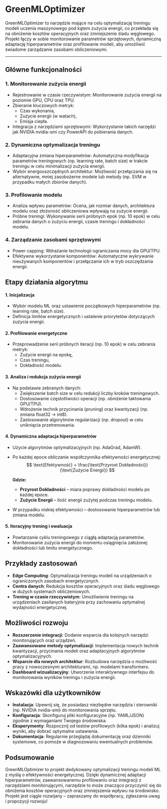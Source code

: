# GreenMLOptimizer

GreenMLOptimizer to narzędzie mające na celu optymalizację treningu modeli uczenia maszynowego pod kątem zużycia energii, co przekłada się na obniżenie kosztów operacyjnych oraz zmniejszenie śladu węglowego. Projekt łączy w sobie monitorowanie parametrów sprzętowych, dynamiczną adaptację hiperparametrów oraz profilowanie modeli, aby umożliwić świadome zarządzanie zasobami obliczeniowymi.

---

## Główne funkcjonalności

### 1. Monitorowanie zużycia energii
- Rejestrowanie w czasie rzeczywistym: Monitorowanie zużycia energii na poziomie GPU, CPU oraz TPU.
- Zbieranie kluczowych metryk:
  - Czas wykonania, 
  - Zużycie energii (w watach), 
  - Emisja ciepła.
- Integracja z narzędziami sprzętowymi: Wykorzystanie takich narzędzi jak NVIDIA nvidia-smi czy PowerAPI do pobierania danych.

### 2. Dynamiczna optymalizacja treningu
- Adaptacyjna zmiana hiperparametrów: Automatyczna modyfikacja parametrów treningowych (np. learning rate, batch size) w trakcie treningu w celu minimalizacji zużycia energii.
- Wybór energooszczędnych architektur: Możliwość przełączania się na alternatywne, mniej zasobożerne modele lub metody (np. SVM w przypadku małych zbiorów danych).

### 3. Profilowanie modelu
- Analiza wpływu parametrów: Ocena, jak rozmiar danych, architektura modelu oraz złożoność obliczeniowa wpływają na zużycie energii.
- Próbne treningi: Wykonywanie serii próbnych epok (np. 10 epok) w celu zebrania danych o zużyciu energii, czasie treningu i dokładności modelu.

### 4. Zarządzanie zasobami sprzętowymi
- Power capping: Wdrażanie technologii ograniczania mocy dla GPU/TPU.
- Efektywne wykorzystanie komponentów: Automatyczne wykrywanie nieużywanych komponentów i przełączanie ich w tryb oszczędzania energii.

## Etapy działania algorytmu

#### 1. Inicjalizacja
- Wybór modelu ML oraz ustawienie początkowych hiperparametrów (np. learning rate, batch size).
- Definicja limitów energetycznych i ustalenie priorytetów dotyczących zużycia energii.

#### 2. Profilowanie energetyczne
- Przeprowadzenie serii próbnych iteracji (np. 10 epok) w celu zebrania metryk:
  - Zużycie energii na epokę, 
  - Czas treningu, 
  - Dokładność modelu.

#### 3. Analiza i redukcja zużycia energii
- Na podstawie zebranych danych:
  - Zwiększenie batch size w celu redukcji liczby kroków treningowych. 
  - Dostosowanie częstotliwości operacji (np. obniżenie taktowania GPU/TPU). 
  - Wdrożenie technik przycinania (pruning) oraz kwantyzacji (np. zmiana float32 → int8). 
  - Zastosowanie algorytmów regularizacji (np. dropout) w celu uniknięcia przetrenowania.

#### 4. Dynamiczna adaptacja hiperparametrów
- Użycie algorytmów optymalizacyjnych (np. AdaGrad, AdamW).
- Po każdej epoce obliczanie współczynnika efektywności energetycznej:
$$
\text{Efektywność} = \frac{\text{Przyrost Dokładności}}{\text{Zużycie Energii}}
$$

    **Gdzie:**
  - **Przyrost Dokładności** – miara poprawy dokładności modelu po każdej epoce.
  - **Zużycie Energii** – ilość energii zużytej podczas treningu modelu.

- W przypadku niskiej efektywności – dostosowanie hiperparametrów lub zmiana modelu.

#### 5. Iteracyjny trening i ewaluacja
- Powtarzanie cyklu treningowego z ciągłą adaptacją parametrów.
- Monitorowanie zużycia energii do momentu osiągnięcia założonej dokładności lub limitu energetycznego.

## Przykłady zastosowań
- **Edge Computing**: Optymalizacja treningu modeli na urządzeniach o ograniczonych zasobach energetycznych.
- **Centra danych**: Redukcja kosztów operacyjnych oraz śladu węglowego w dużych systemach obliczeniowych.
- **Trening w czasie rzeczywistym**: Umożliwienie treningu na urządzeniach zasilanych bateryjnie przy zachowaniu optymalnej wydajności energetycznej.

## Możliwości rozwoju
- **Rozszerzenie integracji**: Dodanie wsparcia dla kolejnych narzędzi monitorujących oraz urządzeń. 
- **Zaawansowane metody optymalizacji**: Implementacja nowych technik kwantyzacji, przycinania modeli oraz adaptacyjnych algorytmów optymalizacyjnych.
- **Wsparcie dla nowych architektur**: Rozbudowa narzędzia o możliwość pracy z nowoczesnymi architekturami, np. modelami transformers. 
- **Dashboard wizualizacyjny**: Utworzenie interaktywnego interfejsu do monitorowania wyników treningu i zużycia energii.


## Wskazówki dla użytkowników
- **Instalacja**: Upewnij się, że posiadasz niezbędne narzędzia i sterowniki (np. NVIDIA nvidia-smi) do monitorowania sprzętu. 
- **Konfiguracja**: Skonfiguruj pliki konfiguracyjne (np. YAML/JSON) zgodnie z wymaganiami Twojego środowiska.
- **Eksperymenty**: Rozpocznij od testów profilowych (kilka epok) i analizuj wyniki, aby dobrać optymalne ustawienia.
- **Dokumentacja**: Regularnie przeglądaj dokumentację oraz dzienniki systemowe, co pomoże w diagnozowaniu ewentualnych problemów.

## Podsumowanie

GreenMLOptimizer to projekt dedykowany optymalizacji treningu modeli ML z myślą o efektywności energetycznej. Dzięki dynamicznej adaptacji hiperparametrów, zaawansowanemu profilowaniu oraz integracji z narzędziami monitorującymi, narzędzie to może znacząco przyczynić się do obniżenia kosztów operacyjnych oraz zmniejszenia wpływu na środowisko.
Projekt jest ciągle rozwijany – zapraszamy do współpracy, zgłaszania uwag i propozycji rozwoju!